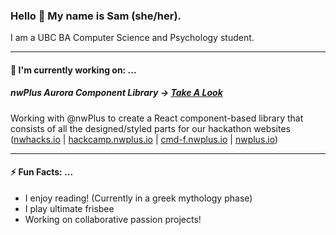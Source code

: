 ### Hello 👋 My name is Sam (she/her). 
I am a UBC BA Computer Science and Psychology student. 

***

<!--
**samanthatuhseng/samanthatuhseng** is a ✨ _special_ ✨ repository because its `README.md` (this file) appears on your GitHub profile.

Here are some ideas to get you started:

- 🔭 I’m currently working on ...
- 🌱 I’m currently learning ...
- 👯 I’m looking to collaborate on ...
- 🤔 I’m looking for help with ...
- 💬 Ask me about ...
- 📫 How to reach me: ...
- 😄 Pronouns: ...
- ⚡ Fun fact: ...
-->

#### 🔭 I'm currently working on: ... 

##### nwPlus Aurora Component Library -> [Take A Look](https://github.com/nwplus/Aurora)
Working with @nwPlus to create a React component-based library that consists of all the designed/styled parts for our hackathon websites ([nwhacks.io](nwhacks.io) | [hackcamp.nwplus.io](hackcamp.nwplus.io) | [cmd-f.nwplus.io](cmd-f.nwplus.io) | [nwplus.io](nwplus.io))

***
#### ⚡ Fun Facts: ...
- I enjoy reading! (Currently in a greek mythology phase)
- I play ultimate frisbee
- Working on collaborative passion projects!


